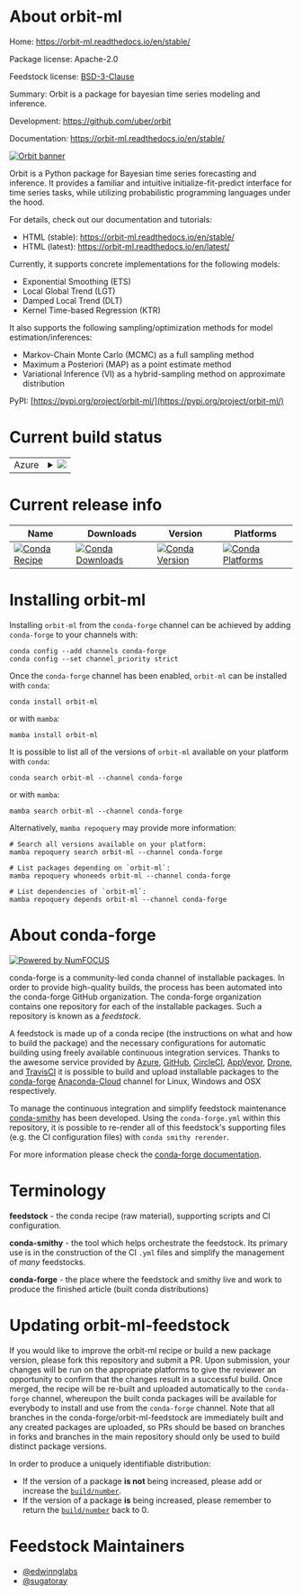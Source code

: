 About orbit-ml
==============

Home: https://orbit-ml.readthedocs.io/en/stable/

Package license: Apache-2.0

Feedstock license: [BSD-3-Clause](https://github.com/conda-forge/orbit-ml-feedstock/blob/main/LICENSE.txt)

Summary: Orbit is a package for bayesian time series modeling and inference.

Development: https://github.com/uber/orbit

Documentation: https://orbit-ml.readthedocs.io/en/stable/


<a href="https://github.com/uber/orbit">
  <img src="https://raw.githubusercontent.com/uber/orbit/dev/docs/img/orbit-banner.png" alt="Orbit banner" />
</a>

Orbit is a Python package for Bayesian time series forecasting and inference.
It provides a familiar and intuitive initialize-fit-predict interface for time
series tasks, while utilizing probabilistic programming languages under the hood.

For details, check out our documentation and tutorials:
- HTML (stable): https://orbit-ml.readthedocs.io/en/stable/
- HTML (latest): https://orbit-ml.readthedocs.io/en/latest/

Currently, it supports concrete implementations for the following models:

-  Exponential Smoothing (ETS)
-  Local Global Trend (LGT)
-  Damped Local Trend (DLT)
-  Kernel Time-based Regression (KTR)

It also supports the following sampling/optimization methods for model estimation/inferences:

-  Markov-Chain Monte Carlo (MCMC) as a full sampling method
-  Maximum a Posteriori (MAP) as a point estimate method
-  Variational Inference (VI) as a hybrid-sampling method on approximate
  distribution


PyPI: [https://pypi.org/project/orbit-ml/](https://pypi.org/project/orbit-ml/)


Current build status
====================


<table>
    
  <tr>
    <td>Azure</td>
    <td>
      <details>
        <summary>
          <a href="https://dev.azure.com/conda-forge/feedstock-builds/_build/latest?definitionId=15081&branchName=main">
            <img src="https://dev.azure.com/conda-forge/feedstock-builds/_apis/build/status/orbit-ml-feedstock?branchName=main">
          </a>
        </summary>
        <table>
          <thead><tr><th>Variant</th><th>Status</th></tr></thead>
          <tbody><tr>
              <td>linux_64</td>
              <td>
                <a href="https://dev.azure.com/conda-forge/feedstock-builds/_build/latest?definitionId=15081&branchName=main">
                  <img src="https://dev.azure.com/conda-forge/feedstock-builds/_apis/build/status/orbit-ml-feedstock?branchName=main&jobName=linux&configuration=linux%20linux_64_" alt="variant">
                </a>
              </td>
            </tr><tr>
              <td>osx_64</td>
              <td>
                <a href="https://dev.azure.com/conda-forge/feedstock-builds/_build/latest?definitionId=15081&branchName=main">
                  <img src="https://dev.azure.com/conda-forge/feedstock-builds/_apis/build/status/orbit-ml-feedstock?branchName=main&jobName=osx&configuration=osx%20osx_64_" alt="variant">
                </a>
              </td>
            </tr><tr>
              <td>win_64</td>
              <td>
                <a href="https://dev.azure.com/conda-forge/feedstock-builds/_build/latest?definitionId=15081&branchName=main">
                  <img src="https://dev.azure.com/conda-forge/feedstock-builds/_apis/build/status/orbit-ml-feedstock?branchName=main&jobName=win&configuration=win%20win_64_" alt="variant">
                </a>
              </td>
            </tr>
          </tbody>
        </table>
      </details>
    </td>
  </tr>
</table>

Current release info
====================

| Name | Downloads | Version | Platforms |
| --- | --- | --- | --- |
| [![Conda Recipe](https://img.shields.io/badge/recipe-orbit--ml-green.svg)](https://anaconda.org/conda-forge/orbit-ml) | [![Conda Downloads](https://img.shields.io/conda/dn/conda-forge/orbit-ml.svg)](https://anaconda.org/conda-forge/orbit-ml) | [![Conda Version](https://img.shields.io/conda/vn/conda-forge/orbit-ml.svg)](https://anaconda.org/conda-forge/orbit-ml) | [![Conda Platforms](https://img.shields.io/conda/pn/conda-forge/orbit-ml.svg)](https://anaconda.org/conda-forge/orbit-ml) |

Installing orbit-ml
===================

Installing `orbit-ml` from the `conda-forge` channel can be achieved by adding `conda-forge` to your channels with:

```
conda config --add channels conda-forge
conda config --set channel_priority strict
```

Once the `conda-forge` channel has been enabled, `orbit-ml` can be installed with `conda`:

```
conda install orbit-ml
```

or with `mamba`:

```
mamba install orbit-ml
```

It is possible to list all of the versions of `orbit-ml` available on your platform with `conda`:

```
conda search orbit-ml --channel conda-forge
```

or with `mamba`:

```
mamba search orbit-ml --channel conda-forge
```

Alternatively, `mamba repoquery` may provide more information:

```
# Search all versions available on your platform:
mamba repoquery search orbit-ml --channel conda-forge

# List packages depending on `orbit-ml`:
mamba repoquery whoneeds orbit-ml --channel conda-forge

# List dependencies of `orbit-ml`:
mamba repoquery depends orbit-ml --channel conda-forge
```


About conda-forge
=================

[![Powered by
NumFOCUS](https://img.shields.io/badge/powered%20by-NumFOCUS-orange.svg?style=flat&colorA=E1523D&colorB=007D8A)](https://numfocus.org)

conda-forge is a community-led conda channel of installable packages.
In order to provide high-quality builds, the process has been automated into the
conda-forge GitHub organization. The conda-forge organization contains one repository
for each of the installable packages. Such a repository is known as a *feedstock*.

A feedstock is made up of a conda recipe (the instructions on what and how to build
the package) and the necessary configurations for automatic building using freely
available continuous integration services. Thanks to the awesome service provided by
[Azure](https://azure.microsoft.com/en-us/services/devops/), [GitHub](https://github.com/),
[CircleCI](https://circleci.com/), [AppVeyor](https://www.appveyor.com/),
[Drone](https://cloud.drone.io/welcome), and [TravisCI](https://travis-ci.com/)
it is possible to build and upload installable packages to the
[conda-forge](https://anaconda.org/conda-forge) [Anaconda-Cloud](https://anaconda.org/)
channel for Linux, Windows and OSX respectively.

To manage the continuous integration and simplify feedstock maintenance
[conda-smithy](https://github.com/conda-forge/conda-smithy) has been developed.
Using the ``conda-forge.yml`` within this repository, it is possible to re-render all of
this feedstock's supporting files (e.g. the CI configuration files) with ``conda smithy rerender``.

For more information please check the [conda-forge documentation](https://conda-forge.org/docs/).

Terminology
===========

**feedstock** - the conda recipe (raw material), supporting scripts and CI configuration.

**conda-smithy** - the tool which helps orchestrate the feedstock.
                   Its primary use is in the construction of the CI ``.yml`` files
                   and simplify the management of *many* feedstocks.

**conda-forge** - the place where the feedstock and smithy live and work to
                  produce the finished article (built conda distributions)


Updating orbit-ml-feedstock
===========================

If you would like to improve the orbit-ml recipe or build a new
package version, please fork this repository and submit a PR. Upon submission,
your changes will be run on the appropriate platforms to give the reviewer an
opportunity to confirm that the changes result in a successful build. Once
merged, the recipe will be re-built and uploaded automatically to the
`conda-forge` channel, whereupon the built conda packages will be available for
everybody to install and use from the `conda-forge` channel.
Note that all branches in the conda-forge/orbit-ml-feedstock are
immediately built and any created packages are uploaded, so PRs should be based
on branches in forks and branches in the main repository should only be used to
build distinct package versions.

In order to produce a uniquely identifiable distribution:
 * If the version of a package **is not** being increased, please add or increase
   the [``build/number``](https://docs.conda.io/projects/conda-build/en/latest/resources/define-metadata.html#build-number-and-string).
 * If the version of a package **is** being increased, please remember to return
   the [``build/number``](https://docs.conda.io/projects/conda-build/en/latest/resources/define-metadata.html#build-number-and-string)
   back to 0.

Feedstock Maintainers
=====================

* [@edwinnglabs](https://github.com/edwinnglabs/)
* [@sugatoray](https://github.com/sugatoray/)

